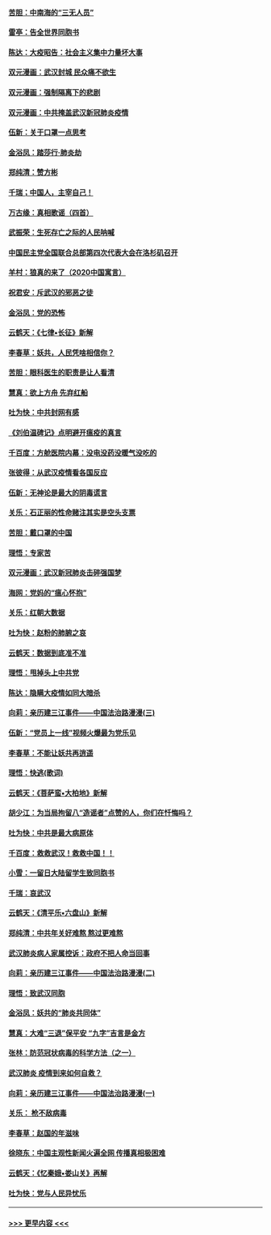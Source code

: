 #### [苦胆：中南海的“三无人员”](../pages/nsc993/n11862997.md?t=02121755) 
#### [雷亭：告全世界同胞书](../pages/nsc993/n11862572.md?t=02121755) 
#### [陈达：大疫昭告：社会主义集中力量坏大事](../pages/nsc993/n11859419.md?t=02121755) 
#### [双元漫画：武汉封城 民众痛不欲生](../pages/nsc993/n11859287.md?t=02121755) 
#### [双元漫画：强制隔离下的悲剧](../pages/nsc993/n11859244.md?t=02121755) 
#### [双元漫画：中共掩盖武汉新冠肺炎疫情](../pages/nsc993/n11858249.md?t=02121755) 
#### [伍新：关于口罩一点思考](../pages/nsc993/n11859195.md?t=02121755) 
#### [金浴凤：踏莎行‧肺炎劫](../pages/nsc993/n11858227.md?t=02121755) 
#### [郑纯清：赞方彬](../pages/nsc993/n11856803.md?t=02121755) 
#### [千瑞；中国人，主宰自己！](../pages/nsc993/n11856793.md?t=02121755) 
#### [万古缘：真相歌谣（四首）](../pages/nsc993/n11856263.md?t=02121755) 
#### [武振荣：生死存亡之际的人民呐喊](../pages/nsc993/n11856256.md?t=02121755) 
#### [中国民主党全国联合总部第四次代表大会在洛杉矶召开](../pages/nsc993/n11856344.md?t=02121755) 
#### [羊村：狼真的来了（2020中国寓言）](../pages/nsc993/n11856229.md?t=02121755) 
#### [祝君安：斥武汉的邪恶之徒](../pages/nsc993/n11855861.md?t=02121755) 
#### [金浴凤：党的恐怖](../pages/nsc993/n11855849.md?t=02121755) 
#### [云鹤天：《七律▪长征》新解](../pages/nsc993/n11855479.md?t=02121755) 
#### [李春草：妖共，人民凭啥相信你？](../pages/nsc993/n11855196.md?t=02121755) 
#### [苦胆：眼科医生的职责是让人看清](../pages/nsc993/n11853840.md?t=02121755) 
#### [慧真：欲上方舟 先弃红船](../pages/nsc993/n11853483.md?t=02121755) 
#### [吐为快：中共封网有感](../pages/nsc993/n11852575.md?t=02121755) 
#### [《刘伯温碑记》点明避开瘟疫的真言](../pages/nsc993/n11852128.md?t=02121755) 
#### [千百度：方舱医院内幕：没电没药没暖气没吃的](../pages/nsc993/n11850211.md?t=02121755) 
#### [张彼得：从武汉疫情看各国反应](../pages/nsc993/n11850102.md?t=02121755) 
#### [伍新：无神论是最大的阴毒谎言](../pages/nsc993/n11846129.md?t=02121755) 
#### [关乐：石正丽的性命赌注其实是空头支票](../pages/nsc993/n11846109.md?t=02121755) 
#### [苦胆：戴口罩的中国](../pages/nsc993/n11845576.md?t=02121755) 
#### [理悟：专家苦](../pages/nsc993/n11845564.md?t=02121755) 
#### [双元漫画：武汉新冠肺炎击碎强国梦](../pages/nsc993/n11843320.md?t=02121755) 
#### [海网：党妈的“瘟心怀抱”](../pages/nsc993/n11840740.md?t=02121755) 
#### [关乐：红朝大数据](../pages/nsc993/n11840675.md?t=02121755) 
#### [吐为快：赵粉的肺腑之哀](../pages/nsc993/n11840618.md?t=02121755) 
#### [云鹤天：数据到底准不准](../pages/nsc993/n11840325.md?t=02121755) 
#### [理悟：甩掉头上中共党](../pages/nsc993/n11838826.md?t=02121755) 
#### [陈达：隐瞒大疫情如同大暗杀](../pages/nsc993/n11838771.md?t=02121755) 
#### [向莉：亲历建三江事件——中国法治路漫漫(三)](../pages/nsc993/n11831825.md?t=02121755) 
#### [伍新：“党员上一线”视频火爆最为党乐见](../pages/nsc993/n11838200.md?t=02121755) 
#### [李春草：不能让妖共再逍遥](../pages/nsc993/n11838102.md?t=02121755) 
#### [理悟：快逃(歌词)](../pages/nsc993/n11838083.md?t=02121755) 
#### [云鹤天：《菩萨蛮▪大柏地》新解](../pages/nsc993/n11838059.md?t=02121755) 
#### [胡少江：为当局拘留八“造谣者”点赞的人，你们在忏悔吗？](../pages/nsc993/n11836801.md?t=02121755) 
#### [吐为快：中共是最大病原体](../pages/nsc993/n11836748.md?t=02121755) 
#### [千百度：救救武汉！救救中国！！](../pages/nsc993/n11836145.md?t=02121755) 
#### [小雪：一留日大陆留学生致同胞书](../pages/nsc993/n11834624.md?t=02121755) 
#### [千瑞：哀武汉](../pages/nsc993/n11833647.md?t=02121755) 
#### [云鹤天：《清平乐▪六盘山》新解](../pages/nsc993/n11833611.md?t=02121755) 
#### [郑纯清：中共年关好难熬 熬过更难熬](../pages/nsc993/n11833489.md?t=02121755) 
#### [武汉肺炎病人家属控诉：政府不把人命当回事](../pages/nsc993/n11833205.md?t=02121755) 
#### [向莉：亲历建三江事件——中国法治路漫漫(二)](../pages/nsc993/n11829102.md?t=02121755) 
#### [理悟：致武汉同胞](../pages/nsc993/n11831522.md?t=02121755) 
#### [金浴凤：妖共的“肺炎共同体”](../pages/nsc993/n11829448.md?t=02121755) 
#### [慧真：大难“三退”保平安 “九字”吉言是金方](../pages/nsc993/n11829501.md?t=02121755) 
#### [张林：防范冠状病毒的科学方法（之一）](../pages/nsc993/n11828618.md?t=02121755) 
#### [武汉肺炎 疫情到来如何自救？](../pages/nsc993/n11827632.md?t=02121755) 
#### [向莉：亲历建三江事件——中国法治路漫漫(一)](../pages/nsc993/n11827190.md?t=02121755) 
#### [关乐： 枪不敌病毒](../pages/nsc993/n11826746.md?t=02121755) 
#### [李春草：赵国的年滋味](../pages/nsc993/n11826321.md?t=02121755) 
#### [徐晓东：中国主观性新闻火遍全网 传播真相极困难](../pages/nsc993/n11826508.md?t=02121755) 
#### [云鹤天：《忆秦娥▪娄山关》再解](../pages/nsc993/n11824682.md?t=02121755) 
#### [吐为快：党与人民异忧乐](../pages/nsc993/n11824660.md?t=02121755) 

----
#### [ >>> 更早内容 <<< ](../indexes/nsc993-earlier.md)
